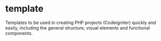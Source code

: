 # template
Templates to be used in creating PHP projects (Codeigniter) quickly and easily, including the general structure, visual elements and functional components.
